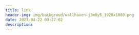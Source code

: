 ```yaml
---
title: link
header-img: img/backgroud/wallhaven-j3m8y5_1920x1080.png
date: 2023-04-22 03:27:02
description:
---
```

